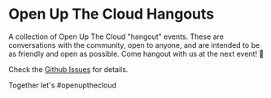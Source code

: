 # Open Up The Cloud Hangouts

A collection of Open Up The Cloud "hangout" events. These are conversations with the community, open to anyone, and are intended to be as friendly and open as possible. Come hangout with us at the next event! 🙏

Check the [Github Issues](https://github.com/openupthecloud/hangout/issues/1) for details. 

Together let's #openupthecloud
